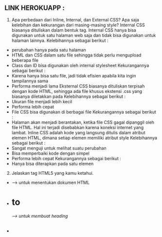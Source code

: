 ## LINK HEROKUAPP : 
1. Apa perbedaan dari Inline, Internal, dan External CSS? Apa saja kelebihan dan kekurangan dari masing-masing style?
Internal CSS biasanya dituliskan dalam bentuk tag. Internal CSS hanya bisa digunakan untuk satu halaman web saja dan tidak bisa digunakan untuk halaman lainnya. 
Kelebihannya sebagai berikut :
- perubahan hanya pada satu halaman
- HTML dan CSS dalam satu file sehingga tidak perlu mengupload beberapa file
- Class dan ID bisa digunakan oleh internal stylesheet
Kekurangannya sebagai berikut :
- Karena hanya bisa satu file, jadi tidak efisien apabila kita ingin tampilannya sama
- Performa menjadi lama
Eksternal CSS biasanya dituliskan terpisah dengan kode HTML, sehingga ada file khusus ekstensi .css yang biasanya diletakkan pada <head>
Kelebihannya sebagai berikut :
- Ukuran file menjadi lebih kecil
- Performa lebih cepat
- File CSS bisa digunakan di berbagai file
Kekurangannya sebagai berikut :
- Halaman akan menjadi berantakan, ketika file CSS gagal dipanggil oleh file HTML. Hal ini terjadi disebabkan karena koneksi internet yang lambat.
Inline CSS adalah kode yang langsung ditulis dalam atribut elemen HTML, dimana setiap elemen memiliki atribut style
Kelebihannya sebagai berikut :
- Sangat menguji untuk melihat suatu perubahan
- Bisa memperbaiki kode dengan simpel
- Performa lebih cepat
Kekurangannya sebagai berikut :
- Hanya bisa diterapkan pada satu elemen

2. Jelaskan tag HTML5 yang kamu ketahui.
- <html> --> untuk menentukan dokumen HTML
- <h1> to <h6> --> untuk membuat heading
- <title> --> membuat judul dari sebuah halaman
- <body> --> membuat tubuh dari suatu halaman
- <button> --> untuk membuat tombol yang bisa ditekan

3. Jelaskan tipe-tipe CSS selector yang kamu ketahui.
- <p>
``` 
    p {
    color: blue;
}
```
itu berarti semua elemen <p> akan berubah warna menjadi biru
- <.> 
```
.pink {
  color: white;
  background: pink;
  padding: 5px;
}
```
memilih elemen berdasarkan nama class
- <#>
```
#header {
    background: teal;
    color: white;
    height: 100px;
    padding: 50px;
}
```
mirip dengan class, namun selector ID hanya saja bersifat unik
4. Jelaskan bagaimana cara kamu mengimplementasikan checklist di atas.
- Melakukan pemanggilan framework Bootstrap untuk semua file html
- Mengedit login.html
```
<style>
    table{
        margin: auto;
        font-size: 25px;
        font-family: Arial, Helvetica, sans-serif;
        font-weight: bold;
        color: rgb(90, 219, 242);
    }
</style>
...
 <p style="text-align:center">Belum mempunyai akun? <a href="{% url 'todolist:register' %}">Buat Akun</a></p>
```
- Pada todolist kita buat card dan mengedit kode menjadi demikian
```
<div class="container-fluid p-3">
<div class="row row-cols-1 row-cols-md-4 g-4">
  {% for task in list %}
  <tr>
      <div class="col">
      <div class="card" style="width: 18rem;">
        <div class="card-body">
          <h4 class="card-title">{{task.title}}</h4>
          <h5 class="card-subtitle mb-2 text-muted">{{task.date}}</h5>
          <p class="card-text">{{task.description}}</p>
          {% if task.is_finished  %}
          <a href="update/{{task.pk}}" class="card-link">Selesai</a>
          {% else %}
          <a href="update/{{task.pk}}" class="card-link">Belum Selesai</a>
          {% endif %}
          <a href="hapus/{{task.pk}}" class="card-link">Hapus</a>
        </div>
      </div>
    </div>
  </tr>
{% endfor %}
</div>
</div>
```
- Tambahkan head html pada seluruh halaman
